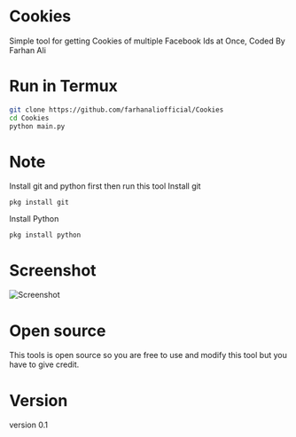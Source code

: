 # Cookies
Simple tool for getting Cookies of multiple Facebook Ids at Once, Coded By Farhan Ali

# Run in Termux
```bash
git clone https://github.com/farhanaliofficial/Cookies
cd Cookies
python main.py
```
# Note
Install git and python first then run this tool
Install git
```
pkg install git
```
Install Python
```
pkg install python
```

# Screenshot
![Screenshot](https://github.com/farhanaliofficial/Cookies/raw/main/Screenshot_20230717-140826.png)

# Open source
This tools is open source so you are free to use and modify this tool but you have to give credit.
# Version
version 0.1

